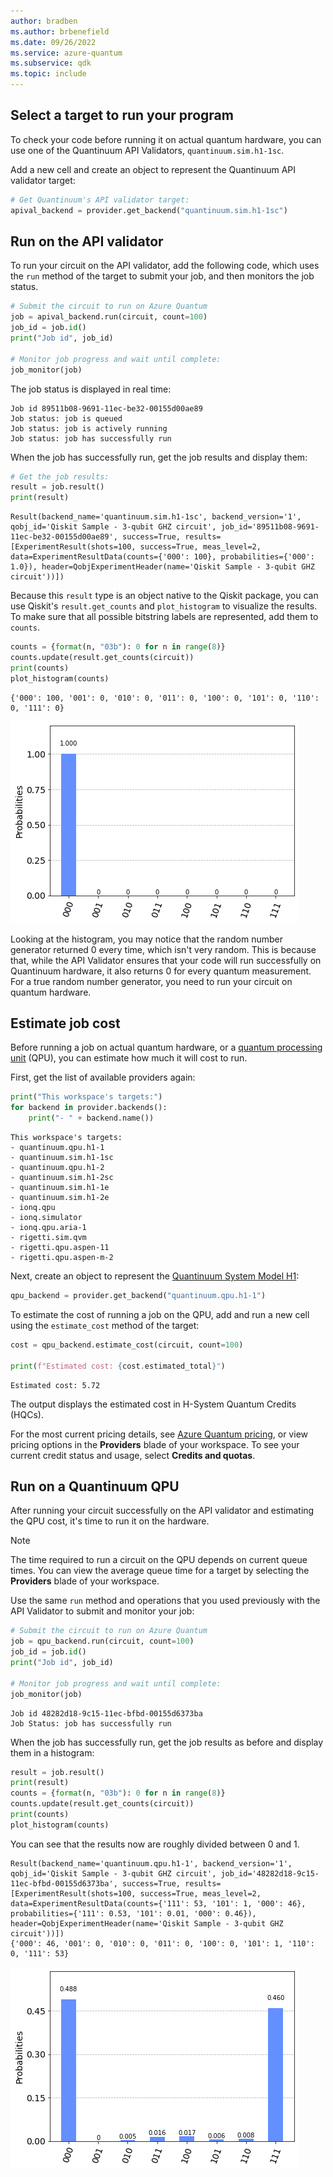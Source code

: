 ```yaml
---
author: bradben
ms.author: brbenefield
ms.date: 09/26/2022
ms.service: azure-quantum
ms.subservice: qdk
ms.topic: include
---
```


## Select a target to run your program

To check your code before running it on actual quantum hardware, you can use one of the Quantinuum API Validators, `quantinuum.sim.h1-1sc`.

Add a new cell and create an object to represent the Quantinuum API validator target:

```python
# Get Quantinuum's API validator target:
apival_backend = provider.get_backend("quantinuum.sim.h1-1sc")
```

## Run on the API validator 

To run your circuit on the API validator, add the following code, which uses the `run` method of the target to submit your job, and then monitors the job status. 

```python
# Submit the circuit to run on Azure Quantum
job = apival_backend.run(circuit, count=100)
job_id = job.id()
print("Job id", job_id)

# Monitor job progress and wait until complete:
job_monitor(job)
```

The job status is displayed in real time:

```output
Job id 89511b08-9691-11ec-be32-00155d00ae89
Job status: job is queued
Job status: job is actively running
Job status: job has successfully run
```

When the job has successfully run, get the job results and display them:

```python
# Get the job results:
result = job.result()
print(result)
```

```output
Result(backend_name='quantinuum.sim.h1-1sc', backend_version='1', qobj_id='Qiskit Sample - 3-qubit GHZ circuit', job_id='89511b08-9691-11ec-be32-00155d00ae89', success=True, results=[ExperimentResult(shots=100, success=True, meas_level=2, data=ExperimentResultData(counts={'000': 100}, probabilities={'000': 1.0}), header=QobjExperimentHeader(name='Qiskit Sample - 3-qubit GHZ circuit'))])
```

Because this `result` type is an object native to the Qiskit package, you can use
Qiskit\'s `result.get_counts` and `plot_histogram` to visualize the
results. To make sure that all possible bitstring labels are represented,
add them to `counts`.

```python
counts = {format(n, "03b"): 0 for n in range(8)}
counts.update(result.get_counts(circuit))
print(counts)
plot_histogram(counts)
```

```output
{'000': 100, '001': 0, '010': 0, '011': 0, '100': 0, '101': 0, '110': 0, '111': 0}
```

![Qiskit circuit result on Quantinuum API validator](../media/azure-quantum-qiskit-hw-result-1.png)

Looking at the histogram, you may notice that the random number generator returned 0 every time, which isn't very random. This is because that, while the API Validator ensures that your code will run successfully on Quantinuum hardware, it also returns 0 for every quantum measurement. For a true random number generator, you need to run your circuit on quantum hardware.

## Estimate job cost

Before running a job on actual quantum hardware, or a [quantum processing unit](xref:microsoft.quantum.target-profiles) (QPU), you can estimate how much it will cost to run. 

First, get the list of available providers again:

```python
print("This workspace's targets:")
for backend in provider.backends():
    print("- " + backend.name())
```

```output
This workspace's targets:
- quantinuum.qpu.h1-1
- quantinuum.sim.h1-1sc
- quantinuum.qpu.h1-2
- quantinuum.sim.h1-2sc
- quantinuum.sim.h1-1e
- quantinuum.sim.h1-2e
- ionq.qpu
- ionq.simulator
- ionq.qpu.aria-1
- rigetti.sim.qvm
- rigetti.qpu.aspen-11
- rigetti.qpu.aspen-m-2
```

Next, create an object to represent the [Quantinuum System Model H1](xref:microsoft.quantum.providers.quantinuum#system-model-h1):

```python
qpu_backend = provider.get_backend("quantinuum.qpu.h1-1")
```

To estimate the cost of running a job on the QPU, add and run a new cell using the `estimate_cost` method of the target:

```python
cost = qpu_backend.estimate_cost(circuit, count=100)

print(f"Estimated cost: {cost.estimated_total}")
```

```output
Estimated cost: 5.72
```

The output displays the estimated cost in H-System Quantum Credits (HQCs).

For the most current pricing details, see [Azure Quantum pricing](xref:microsoft.quantum.providers-pricing#quantinuum), or view pricing options in the **Providers** blade of your workspace. To see your current credit status and usage, select **Credits and quotas**.

## Run on a Quantinuum QPU 

After running your circuit successfully on the API validator and estimating the QPU cost, it's time to run it on the hardware. 

> [!NOTE] 
> The time required to run a circuit on the QPU depends on current queue times. You can view the average queue time for a target by selecting the **Providers** blade of your workspace.

Use the same `run` method and operations that you used previously with the API Validator to submit and monitor your job:

```python
# Submit the circuit to run on Azure Quantum
job = qpu_backend.run(circuit, count=100)
job_id = job.id()
print("Job id", job_id)

# Monitor job progress and wait until complete:
job_monitor(job)
```

```output
Job id 48282d18-9c15-11ec-bfbd-00155d6373ba
Job Status: job has successfully run
```

When the job has successfully run, get the job results as before and display them in a histogram:

```python
result = job.result()
print(result)
counts = {format(n, "03b"): 0 for n in range(8)}
counts.update(result.get_counts(circuit))
print(counts)
plot_histogram(counts)
```

You can see that the results now are roughly divided between 0 and 1. 

```output
Result(backend_name='quantinuum.qpu.h1-1', backend_version='1', qobj_id='Qiskit Sample - 3-qubit GHZ circuit', job_id='48282d18-9c15-11ec-bfbd-00155d6373ba', success=True, results=[ExperimentResult(shots=100, success=True, meas_level=2, data=ExperimentResultData(counts={'111': 53, '101': 1, '000': 46}, probabilities={'111': 0.53, '101': 0.01, '000': 0.46}), header=QobjExperimentHeader(name='Qiskit Sample - 3-qubit GHZ circuit'))])
{'000': 46, '001': 0, '010': 0, '011': 0, '100': 0, '101': 1, '110': 0, '111': 53}
```

![Qiskit circuit result on Quantinuum QPU](../media/azure-quantum-qiskit-hw-result-2.png)
